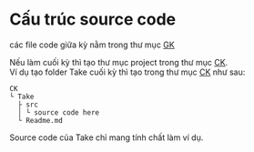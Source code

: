 # Cấu trúc source code

các file code giữa kỳ nằm trong thư mục [GK](GK/)

Nếu làm cuối kỳ thì tạo thư mục project trong thư mục [CK](CK/).  
Ví dụ tạo folder Take cuối kỳ thì tạo trong thư mục [CK](CK/) như sau:

```
CK
└ Take
  ├ src
  │ └ source code here
  └ Readme.md
```

Source code của Take chỉ mang tính chất làm ví dụ.
